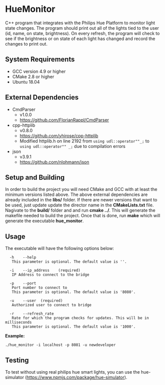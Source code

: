 # HueMonitor
C++ program that integrates with the Philips Hue Platform to monitor light state changes. The program should print out all of the lights tied to the user (id, name, on state, brightness). On every refresh, the program will check to see if the brightness or on state of each light has changed and record the changes to print out. 

## System Requirements
- GCC version 4.9 or higher
- CMake 2.8 or higher
- Ubuntu 18.04

## External Dependencies 
- CmdParser
  - v1.0.0
  - https://github.com/FlorianRappl/CmdParser
- cpp-httplib 
  - v0.8.0
  - https://github.com/yhirose/cpp-httplib
  - Modified httplib.h on line 2192 from  ```using udl::operator""_;```  to ```using udl::operator"" _;``` due to compilation errors
- json 
  - v3.9.1 
  - https://github.com/nlohmann/json

## Setup and Building 
In order to build the project you will need CMake and GCC with at least the minimum versions listed above. The above external dependencies are already included in the **libs/** folder. If there are newer versions that want to be used, just update update the director name in the **CMakeLists.txt** file. Nagivate to the **build/** folder and and run **cmake ../**. This will generate the makefile needed to build the project. Once that is done, run **make** which will generate the executable **hue_monitor**.

## Usage
The executable will have the following options below:

```
  -h    --help
   This parameter is optional. The default value is ''.

  -i    --ip_address    (required)
   IP Address to connect to the bridge

  -p    --port
   Port number to connect to
   This parameter is optional. The default value is '8080'.

  -u    --user  (required)
   Authorized user to connect to bridge

  -r    --refresh_rate
   Rate for which the program checks for updates. This will be in milliseconds
   This parameter is optional. The default value is '1000'.
```

**Example:**
```
./hue_monitor -i localhost -p 8081 -u newdeveloper
```

## Testing
To test without using real philips hue smart lights, you can use the hue-simulator (https://www.npmjs.com/package/hue-simulator).
